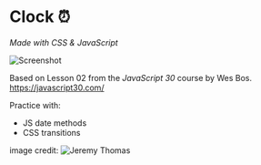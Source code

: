 # Clock :alarm_clock:
<em>Made with CSS & JavaScript</em>



![Screenshot](/clock.png)<br>

Based on Lesson 02 from the <em>JavaScript 30</em> course by Wes Bos.<br>
https://javascript30.com/

Practice with:
* JS date methods
* CSS transitions



image credit: ![Jeremy Thomas](https://unsplash.com/photos/E0AHdsENmDg)
